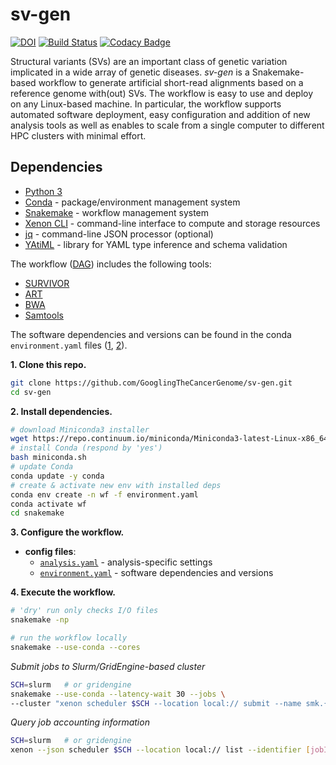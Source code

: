 # sv-gen

[![DOI](https://zenodo.org/badge/DOI/10.5281/zenodo.3725664.svg)](https://doi.org/10.5281/zenodo.3725664)
[![Build Status](https://travis-ci.org/GooglingTheCancerGenome/sv-gen.svg?branch=dev)](https://travis-ci.org/GooglingTheCancerGenome/sv-gen)
[![Codacy Badge](https://api.codacy.com/project/badge/Grade/7d9a698a93fa44ec8ad79b96842d48ee)](https://www.codacy.com/gh/GooglingTheCancerGenome/sv-gen?utm_source=github.com&amp;utm_medium=referral&amp;utm_content=GooglingTheCancerGenome/sv-gen&amp;utm_campaign=Badge_Grade)

Structural variants (SVs) are an important class of genetic variation implicated in a wide array of genetic diseases. _sv-gen_ is a Snakemake-based workflow to generate artificial short-read alignments based on a reference genome with(out) SVs. The workflow is easy to use and deploy on any Linux-based machine. In particular, the workflow supports automated software deployment, easy configuration and addition of new analysis tools as well as enables to scale from a single computer to different HPC clusters with minimal effort.

## Dependencies

-   [Python 3](https://www.python.org/)
-   [Conda](https://conda.io/) - package/environment management system
-   [Snakemake](https://snakemake.readthedocs.io/) - workflow management system
-   [Xenon CLI](https://github.com/NLeSC/xenon-cli) - command-line interface to compute and storage resources
-   [jq](https://stedolan.github.io/jq/) - command-line JSON processor (optional)
-   [YAtiML](https://github.com/yatiml/yatiml) - library for YAML type inference and schema validation

The workflow ([DAG](/doc/sv-gen.svg)) includes the following tools:

-   [SURVIVOR](https://github.com/fritzsedlazeck/SURVIVOR)
-   [ART](https://www.niehs.nih.gov/research/resources/software/biostatistics/art/)
-   [BWA](https://github.com/lh3/bwa)
-   [Samtools](https://github.com/samtools/samtools)

The software dependencies and versions can be found in the conda `environment.yaml` files ([1](/environment.yaml), [2](/snakemake/environment.yaml)).

**1. Clone this repo.**

```bash
git clone https://github.com/GooglingTheCancerGenome/sv-gen.git
cd sv-gen
```

**2. Install dependencies.**

```bash
# download Miniconda3 installer
wget https://repo.continuum.io/miniconda/Miniconda3-latest-Linux-x86_64.sh -O miniconda.sh
# install Conda (respond by 'yes')
bash miniconda.sh
# update Conda
conda update -y conda
# create & activate new env with installed deps
conda env create -n wf -f environment.yaml
conda activate wf
cd snakemake
```

**3. Configure the workflow.**

-   **config files**:
    -   [`analysis.yaml`](/snakemake/analysis.yaml) - analysis-specific settings
    -   [`environment.yaml`](/snakemake/environment.yaml) - software dependencies and versions

**4. Execute the workflow.**

```bash
# 'dry' run only checks I/O files
snakemake -np

# run the workflow locally
snakemake --use-conda --cores
```

_Submit jobs to Slurm/GridEngine-based cluster_

```bash
SCH=slurm   # or gridengine
snakemake --use-conda --latency-wait 30 --jobs \
--cluster "xenon scheduler $SCH --location local:// submit --name smk.{rule} --inherit-env --max-run-time 5 --working-directory . --stderr stderr-%j.log --stdout stdout-%j.log" &>smk.log&
```

_Query job accounting information_

```bash
SCH=slurm   # or gridengine
xenon --json scheduler $SCH --location local:// list --identifier [jobID] | jq ...
``` 
